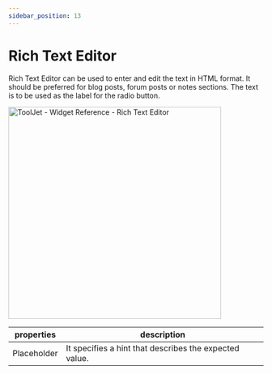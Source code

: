 ```yaml
---
sidebar_position: 13
---
```


# Rich Text Editor

Rich Text Editor can be used to enter and edit the text in HTML format.
It should be preferred for blog posts, forum posts or notes sections. The text is to be used as the label for the radio button.


<img class="screenshot-full" src="/img/widgets/richtexteditor/richtexteditor.gif" alt="ToolJet - Widget Reference - Rich Text Editor" height="420"/>

| properties      | description |
| ----------- | ----------- |
| Placeholder |  It specifies a hint that describes the expected value.|